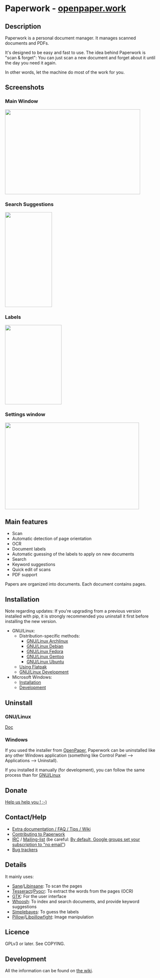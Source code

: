 # Paperwork - [openpaper.work](https://openpaper.work/)


## Description

Paperwork is a personal document manager. It manages scanned documents and PDFs.

It's designed to be easy and fast to use. The idea behind Paperwork
is "scan & forget": You can just scan a new document and
forget about it until the day you need it again.

In other words, let the machine do most of the work for you.


## Screenshots

### Main Window

<a href="http://youtu.be/RMazTTM6ltg">
  <img src="https://gitlab.gnome.org/World/OpenPaperwork/paperwork-screenshots/raw/master/1.0/main_window.png" width="447" height="280" />
</a>


### Search Suggestions

<a href="https://gitlab.gnome.org/World/OpenPaperwork/paperwork-screenshots/raw/master/1.0/suggestions.png">
  <img src="https://gitlab.gnome.org/World/OpenPaperwork/paperwork-screenshots/raw/master/1.0/suggestions.png" width="155" height="313" />
</a>


### Labels

<a href="https://gitlab.gnome.org/World/OpenPaperwork/paperwork-screenshots/raw/master/1.0/multiple_labels.png">
  <img src="https://gitlab.gnome.org/World/OpenPaperwork/paperwork-screenshots/raw/master/1.0/multiple_labels.png" width="187" height="262" />
</a>


### Settings window

<a href="https://gitlab.gnome.org/World/OpenPaperwork/paperwork-screenshots/raw/master/1.0/settings.png">
  <img src="https://gitlab.gnome.org/World/OpenPaperwork/paperwork-screenshots/raw/master/1.0/settings.png" width="443" height="286" />
</a>


## Main features

* Scan
* Automatic detection of page orientation
* OCR
* Document labels
* Automatic guessing of the labels to apply on new documents
* Search
* Keyword suggestions
* Quick edit of scans
* PDF support

Papers are organized into documents. Each document contains pages.


## Installation

Note regarding updates:
If you're upgrading from a previous version installed with pip, it is strongly recommended you uninstall
it first before installing the new version.

* GNU/Linux:
  * Distribution-specific methods:
    * [GNU/Linux Archlinux](doc/install.archlinux.markdown)
    * [GNU/Linux Debian](doc/install.debian.markdown)
    * [GNU/Linux Fedora](doc/install.fedora.markdown)
    * [GNU/Linux Gentoo](doc/install.gentoo.markdown)
    * [GNU/Linux Ubuntu](doc/install.debian.markdown)
  * [Using Flatpak](flatpak/README.markdown)
  * [GNU/Linux Development](doc/install.devel.markdown)
* Microsoft Windows:
  * [Installation](https://openpaper.work)
  * [Development](doc/devel.windows.markdown)


## Uninstall

### GNU/Linux

[Doc](doc/uninstall.linux.markdown)

### Windows

If you used the installer from [OpenPaper](https://openpaper.work), Paperwork can be uninstalled like any
other Windows application (something like Control Panel --> Applications --> Uninstall).

If you installed it manually (for development), you can follow the same process than for
[GNU/Linux](doc/uninstall.linux.markdown)


## Donate

<a href="https://openpaper.work/download#donate">Help us help you ! ;-)</a>


## Contact/Help

* [Extra documentation / FAQ / Tips / Wiki](https://gitlab.gnome.org/World/OpenPaperwork/paperwork/wikis/)
* [Contributing to Paperwork](https://gitlab.gnome.org/World/OpenPaperwork/paperwork/wikis/Contributing)
* [IRC](https://gitlab.gnome.org/World/OpenPaperwork/paperwork/wikis/Contact#irc) / [Mailing-list](https://gitlab.gnome.org/World/OpenPaperwork/paperwork/wikis/Contact) (be careful: [By default, Google groups set your subscription to "no email"](https://productforums.google.com/forum/#!topic/apps/3OUlPmzKCi8))
* [Bug trackers](https://gitlab.gnome.org/World/OpenPaperwork/paperwork/wikis/Contact)


## Details

It mainly uses:

* [Sane](http://www.sane-project.org/)/[Libinsane](https://gitlab.gnome.org/World/OpenPaperwork/libinsane#readme): To scan the pages
* [Tesseract](https://github.com/tesseract-ocr)/[Pyocr](https://gitlab.gnome.org/World/OpenPaperwork/pyocr#readme): To extract the words from the pages (OCR)
* [GTK](http://www.gtk.org/): For the user interface
* [Whoosh](https://pypi.python.org/pypi/Whoosh/): To index and search documents, and provide keyword suggestions
* [Simplebayes](https://pypi.python.org/pypi/simplebayes/): To guess the labels
* [Pillow](https://pypi.python.org/pypi/Pillow/)/[Libpillowfight](https://gitlab.gnome.org/World/OpenPaperwork/libpillowfight): Image manipulation


## Licence

GPLv3 or later. See COPYING.


## Development

All the information can be found on [the wiki](https://gitlab.gnome.org/World/OpenPaperwork/paperwork/wikis).
